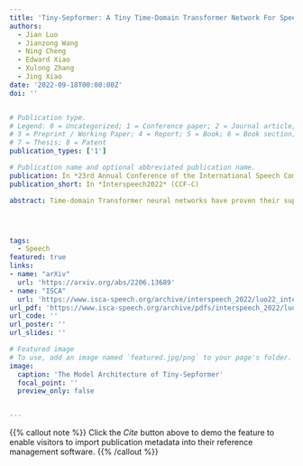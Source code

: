 ```yaml
---
title: 'Tiny-Sepformer: A Tiny Time-Domain Transformer Network For Speech Separation'
authors:
  - Jian Luo
  - Jianzong Wang
  - Ning Cheng
  - Edward Xiao
  - Xulong Zhang
  - Jing Xiao
date: '2022-09-18T00:00:00Z'
doi: ''


# Publication type.
# Legend: 0 = Uncategorized; 1 = Conference paper; 2 = Journal article;
# 3 = Preprint / Working Paper; 4 = Report; 5 = Book; 6 = Book section;
# 7 = Thesis; 8 = Patent
publication_types: ['1']

# Publication name and optional abbreviated publication name.
publication: In *23rd Annual Conference of the International Speech Communication Association*
publication_short: In *Interspeech2022* (CCF-C)

abstract: Time-domain Transformer neural networks have proven their superiority in speech separation tasks. However, these models usually have a large number of network parameters, thus often encountering the problem of GPU memory explosion. In this paper, we proposed Tiny-Sepformer, a tiny version of Transformer network for speech separation. We presented two techniques to reduce the model parameters and memory consumption{:} (1) Convolution-Attention (CA) block, spliting the vanilla Transformer to two paths, multi-head attention and 1D depthwise separable convolution, (2) parameter sharing, sharing the layer parameters within the CA block. In our experiments, Tiny-Sepformer could greatly reduce the model size, and achieves comparable separation performance with vanilla Sepformer on WSJ0-2/3Mix datasets.




tags:
  - Speech
featured: true
links:
- name: "arXiv"
  url: 'https://arxiv.org/abs/2206.13689'
- name: "ISCA"
  url: 'https://www.isca-speech.org/archive/interspeech_2022/luo22_interspeech.html'
url_pdf: 'https://www.isca-speech.org/archive/pdfs/interspeech_2022/luo22_interspeech.pdf'
url_code: ''
url_poster: ''
url_slides: ''

# Featured image
# To use, add an image named `featured.jpg/png` to your page's folder.
image:
  caption: 'The Model Architecture of Tiny-Sepformer'
  focal_point: ''
  preview_only: false


---
```


{{% callout note %}}
Click the _Cite_ button above to demo the feature to enable visitors to import publication metadata into their reference management software.
{{% /callout %}}

